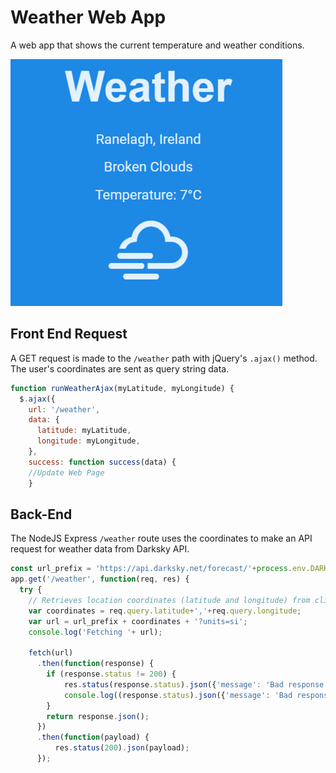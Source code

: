 # Weather Web App

A web app that shows the current temperature and weather conditions.

![](/Weather-435.png)

## Front End Request

A GET request is made to the `/weather` path with jQuery's `.ajax()` method. The user's coordinates are sent as query string data.

```javascript
function runWeatherAjax(myLatitude, myLongitude) {
  $.ajax({
    url: '/weather',
    data: {
      latitude: myLatitude,
      longitude: myLongitude,
    },
    success: function success(data) {
    //Update Web Page 
    }
```

## Back-End

The NodeJS Express `/weather` route uses the coordinates to make an API request for weather data from Darksky API.

```javascript
const url_prefix = 'https://api.darksky.net/forecast/'+process.env.DARKSKY_SECRET_KEY+'/';
app.get('/weather', function(req, res) {
  try {
    // Retrieves location coordinates (latitude and longitude) from client request query
    var coordinates = req.query.latitude+','+req.query.longitude;
    var url = url_prefix + coordinates + '?units=si';
    console.log('Fetching '+ url);
    
    fetch(url)
      .then(function(response) {
        if (response.status != 200) {
            res.status(response.status).json({'message': 'Bad response from Dark Sky server'});
            console.log((response.status).json({'message': 'Bad response from Dark Sky server'}));
        }
        return response.json();
      })
      .then(function(payload) {
          res.status(200).json(payload);
      });
  ``` 
